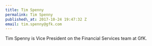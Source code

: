 ```yaml
---
title: Tim Spenny
permalink: Tim Spenny
published\_at: 2017-10-24 19:47:32 Z
email: tim.spenny@gfk.com
---
```


Tim Spenny is Vice President on the Financial Services team at GfK. 